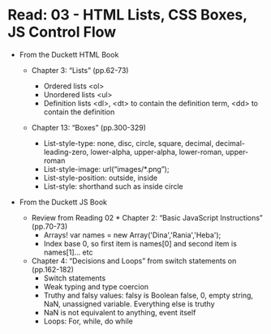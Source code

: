 # Read: 03 - HTML Lists, CSS Boxes, JS Control Flow

* From the Duckett HTML Book
  * Chapter 3: “Lists” (pp.62-73)
    * Ordered lists \<ol>
    * Unordered lists \<ul>
    * Definition lists \<dl>, \<dt> to contain the definition term, \<dd> to contain the definition

  * Chapter 13: “Boxes” (pp.300-329)
    * List-style-type: none, disc, circle, square, decimal, decimal-leading-zero, lower-alpha, upper-alpha, lower-roman, upper-roman
    * List-style-image: url(“images/*.png”);
    * List-style-position: outside, inside
    * List-style: shorthand such as inside circle

* From the Duckett JS Book
  * Review from Reading 02 * Chapter 2: “Basic JavaScript Instructions” (pp.70-73)
    * Arrays! var names = new Array('Dina','Rania','Heba'); 
    * Index base 0, so first item is names[0] and second item is names[1]... etc
  * Chapter 4: “Decisions and Loops” from switch statements on (pp.162-182)
    * Switch statements
    * Weak typing and type coercion 
    * Truthy and falsy values: falsy is Boolean false, 0, empty string, NaN, unassigned variable. Everything else is truthy
    * NaN is not equivalent to anything, event itself
    * Loops: For, while, do while

